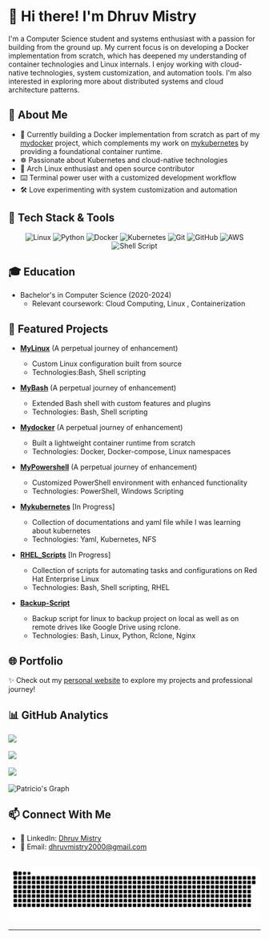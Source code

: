 # 👋 Hi there! I'm Dhruv Mistry

I'm a Computer Science student and systems enthusiast with a passion for building from the ground up. My current focus is on developing a Docker implementation from scratch, which has deepened my understanding of container technologies and Linux internals. I enjoy working with cloud-native technologies, system customization, and automation tools. I'm also interested in exploring more about distributed systems and cloud architecture patterns.

## 🚀 About Me
- 🐳 Currently building a Docker implementation from scratch as part of my [mydocker](https://github.com/dhruvmistry2000/mydocker) project, which complements my work on [mykubernetes](https://github.com/dhruvmistry2000/mykubernetes) by providing a foundational container runtime.
- ☸️ Passionate about Kubernetes and cloud-native technologies 
- 🐧 Arch Linux enthusiast and open source contributor
- ⌨️ Terminal power user with a customized development workflow
- 🛠️ Love experimenting with system customization and automation


## 🔧 Tech Stack & Tools
<div align="center">

![Linux](https://img.shields.io/badge/linux-%23000000.svg?style=for-the-badge&logo=linux&logoColor=white)
![Python](https://img.shields.io/badge/python-3670A0?style=for-the-badge&logo=python&logoColor=ffdd54)
![Docker](https://img.shields.io/badge/docker-%230db7ed.svg?style=for-the-badge&logo=docker&logoColor=white) 
![Kubernetes](https://img.shields.io/badge/kubernetes-%23326ce5.svg?style=for-the-badge&logo=kubernetes&logoColor=white)
![Git](https://img.shields.io/badge/git-%23F05033.svg?style=for-the-badge&logo=git&logoColor=white) 
![GitHub](https://img.shields.io/badge/github-%23121011.svg?style=for-the-badge&logo=github&logoColor=white)
![AWS](https://img.shields.io/badge/AWS-%23FF9900.svg?style=for-the-badge&logo=amazon-aws&logoColor=white) 
![Shell Script](https://img.shields.io/badge/shell_script-%23121011.svg?style=for-the-badge&logo=gnu-bash&logoColor=white)

</div>

## 🎓 Education
- Bachelor's in Computer Science (2020-2024)
  - Relevant coursework: Cloud Computing, Linux , Containerization

## 🌟 Featured Projects

- **[MyLinux](https://github.com/dhruvmistry2000/mylinux)** (A perpetual journey of enhancement)
  - Custom Linux configuration built from source
  - Technologies:Bash, Shell scripting

- **[MyBash](https://github.com/dhruvmistry2000/mybash)** (A perpetual journey of enhancement)
  - Extended Bash shell with custom features and plugins
  - Technologies: Bash, Shell scripting

- **[Mydocker](https://github.com/dhruvmistry2000/mydocker)** (A perpetual journey of enhancement)
  - Built a lightweight container runtime from scratch
  - Technologies: Docker, Docker-compose, Linux namespaces

- **[MyPowershell](https://github.com/dhruvmistry2000/mypowershell)** (A perpetual journey of enhancement)
  - Customized PowerShell environment with enhanced functionality
  - Technologies: PowerShell, Windows Scripting

- **[Mykubernetes](https://github.com/dhruvmistry2000/mykubernetes)** [In Progress]
  - Collection of documentations and yaml file while I was learning about kubernetes
  - Technologies: Yaml, Kubernetes, NFS

- **[RHEL_Scripts](https://github.com/dhruvmistry2000/RHEL_Scripts)** [In Progress]
  - Collection of scripts for automating tasks and configurations on Red Hat Enterprise Linux
  - Technologies: Bash, Shell scripting, RHEL

- **[Backup-Script](https://github.com/dhruvmistry2000/Backup-Script)**
  - Backup script for linux to backup project on local as well as on remote drives like Google Drive using rclone.
  - Technologies: Bash, Linux, Python, Rclone, Nginx

## 🌐 Portfolio
✨ Check out my [personal website](https://dhruvmistry2000.github.io/dhruvmistry/) to explore my projects and professional journey!

## 📊 GitHub Analytics

![](https://github-readme-stats.vercel.app/api?username=dhruvmistry2000&theme=onedark&hide_border=false&include_all_commits=true&count_private=false)

![](https://github-readme-stats.vercel.app/api/top-langs/?username=dhruvmistry2000&theme=onedark&hide_border=false&include_all_commits=true&count_private=false&layout=compact)

![](https://github-profile-trophy.vercel.app/api?username=dhruvmistry2000&theme=onedark&no-frame=false&no-bg=true&margin-w=4)

![Patricio's Graph](https://github-readme-activity-graph.vercel.app/graph?username=dhruvmistry2000&custom_title=Patricio's%20GitHub%20Activity%20Graph&bg_color=0D1117&color=7F3FBF&line=7F3FBF&point=7F3FBF&area_color=FFFFFF&title_color=FFFFFF&area=true)
</div>

## 📫 Connect With Me
- 💼 LinkedIn: [Dhruv Mistry](https://www.linkedin.com/in/dhruv-mistry-225786124/)
- 📧 Email: dhruvmistry2000@gmail.com

<div align="center">
  <br>
  <img alt="snake eating my contributions" src="https://raw.githubusercontent.com/codediaz/codediaz/output/github-contribution-grid-snake.svg" />
  <br/>
</div>


---